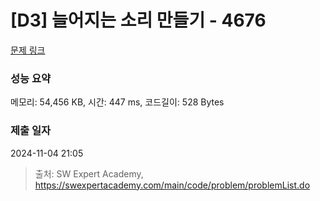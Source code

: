 # [D3] 늘어지는 소리 만들기 - 4676 

[문제 링크](https://swexpertacademy.com/main/code/problem/problemDetail.do?contestProbId=AWRKWITqfvIDFAV8) 

### 성능 요약

메모리: 54,456 KB, 시간: 447 ms, 코드길이: 528 Bytes

### 제출 일자

2024-11-04 21:05



> 출처: SW Expert Academy, https://swexpertacademy.com/main/code/problem/problemList.do